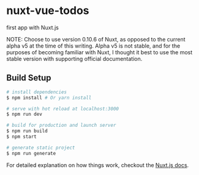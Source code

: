 # nuxt-vue-todos

first app with Nuxt.js

NOTE: Choose to use version 0.10.6 of Nuxt, as opposed to the current alpha v5 at the time of this writing. Alpha v5 is not stable, and for the purposes of becoming familiar with Nuxt, I thought it best to use the most stable version with supporting official documentation. 

## Build Setup

``` bash
# install dependencies
$ npm install # Or yarn install

# serve with hot reload at localhost:3000
$ npm run dev

# build for production and launch server
$ npm run build
$ npm start

# generate static project
$ npm run generate
```

For detailed explanation on how things work, checkout the [Nuxt.js docs](https://github.com/nuxt/nuxt.js).
